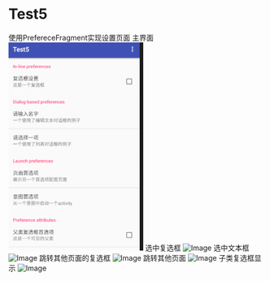 # Test5
使用PrefereceFragment实现设置页面
主界面
![Image](https://github.com/zimando/Test5/raw/master/app/src/main/res/drawable/1.1.png)
选中复选框
![Image](https://github.com/zimando/Test5/raw/master/drawable/1.2.png)
选中文本框
![Image](https://github.com/zimando/Test5/raw/master/drawable/1.3.png)
跳转其他页面的复选框
![Image](https://github.com/zimando/Test5/raw/master/drawable/1.4.png)
跳转其他页面
![Image](https://github.com/zimando/Test5/raw/master/drawable/1.5.png)
子类复选框显示
![Image](https://github.com/zimando/Test5/raw/master/drawable/1.6.png)
